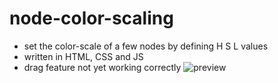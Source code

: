 # node-color-scaling
- set the color-scale of a few nodes  by defining H S L values
- written in HTML, CSS and JS
- drag feature not yet working correctly
![preview](https://cloud.githubusercontent.com/assets/25029653/22071927/00ae40fe-dda1-11e6-89ca-aaa2c82b5255.png)
